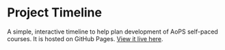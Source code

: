 # Project Timeline

A simple, interactive timeline to help plan development of AoPS self-paced courses. It is hosted on GitHub Pages. [View it live here](https://adjones-apos.github.io/project-timeline/).

  
